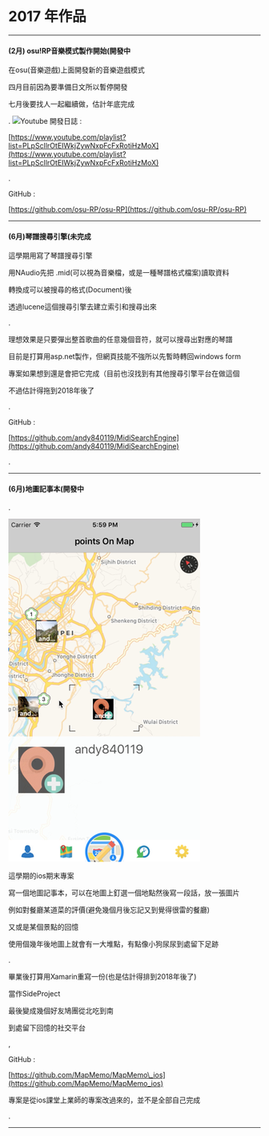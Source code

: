 # 2017 年作品

---

#### \(2月\) osu!RP音樂模式製作開始\(開發中

在osu\(音樂遊戲\)上面開發新的音樂遊戲模式

四月目前因為要準備日文所以暫停開發

七月後要找人一起繼續做，估計年底完成

.    ![](https://lh3.googleusercontent.com/8BijVTb5yMl8k2ZWDKSJMs-iL5VaZSi33vtiOwjyo7Dna2Pnt87uHc_HCQnMg8eDVRS6R12E5WqpnsJEoQadbFYJd-C-mmPrVmLNLvVEwIHDTPQYiyqoK7DFAvwbNhBb7v8m6oRr)Youtube 開發日誌 :

[https://www.youtube.com/playlist?list=PLpScIlrOtEIWkjZywNxpFcFxRotiHzMoX](https://www.youtube.com/playlist?list=PLpScIlrOtEIWkjZywNxpFcFxRotiHzMoX)

.

GitHub :

[https://github.com/osu-RP/osu-RP](https://github.com/osu-RP/osu-RP)

---

#### \(6月\)琴譜搜尋引擎\(未完成

這學期用寫了琴譜搜尋引擎

用NAudio先把 .mid\(可以視為音樂檔，或是一種琴譜格式檔案\)讀取資料

轉換成可以被搜尋的格式\(Document\)後

透過lucene這個搜尋引擎去建立索引和搜尋出來

.

理想效果是只要彈出整首歌曲的任意幾個音符，就可以搜尋出對應的琴譜

目前是打算用asp.net製作，但網頁技能不強所以先暫時轉回windows form

專案如果想到還是會把它完成（目前也沒找到有其他搜尋引擎平台在做這個

不過估計得拖到2018年後了

.

GitHub :

[https://github.com/andy840119/MidiSearchEngine](https://github.com/andy840119/MidiSearchEngine)

.

---

#### \(6月\)地圖記事本\(開發中

.

![](/assets/work2017/map.png)

這學期的ios期末專案

寫一個地圖記事本，可以在地圖上釘選一個地點然後寫一段話，放一張圖片

例如對餐廳某道菜的評價\(避免幾個月後忘記又到覺得很雷的餐廳\)

又或是某個景點的回憶

使用個幾年後地圖上就會有一大堆點，有點像小狗尿尿到處留下足跡

.

畢業後打算用Xamarin重寫一份\(也是估計得排到2018年後了\)

當作SideProject

最後變成幾個好友鳩團從北吃到南

到處留下回憶的社交平台

,

GitHub :

[https://github.com/MapMemo/MapMemo\_ios](https://github.com/MapMemo/MapMemo_ios)

專案是從ios課堂上業師的專案改過來的，並不是全部自己完成

.

---




